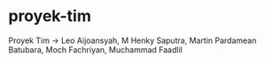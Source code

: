 # proyek-tim
Proyek Tim -> Leo Aijoansyah, M Henky Saputra, Martin Pardamean Batubara, Moch Fachriyan, Muchammad Faadlil
